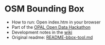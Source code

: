 # OSM Bounding Box

* How to run: Open index.htm in your browser
* Part of the [OPAL Open Data Hackathon](https://projekt-opal.github.io/hackathon/)
* Development notes in the [wiki](https://github.com/adibaba/HackathonBoundingBox/wiki)
* Original readme: [README-bbox-tool.md](README-bbox-tool.md)
